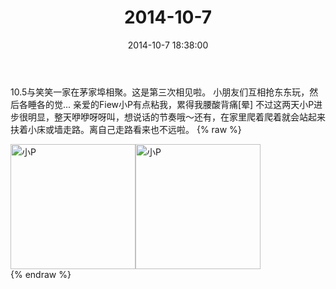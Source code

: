 ﻿---
title: "2014-10-7"
date: 2014-10-7 18:38:00
tags:
categories: 妈妈
---
10.5与笑笑一家在茅家埠相聚。这是第三次相见啦。
小朋友们互相抢东东玩，然后各睡各的觉...
亲爱的Fiew小P有点粘我，累得我腰酸背痛[晕]
不过这两天小P进步很明显，整天咿咿呀呀叫，想说话的节奏哦～还有，在家里爬着爬着就会站起来扶着小床或墙走路。离自己走路看来也不远啦。
{% raw %}
<div style="width:500 px">
<div style="float:left; width:100 px"><img src="/images/微信图片_20171010184034.jpg" width="200" alt="小P"></div>
<div style="float:left; width:100 px"><img src="/images/微信图片_20171010184049.jpg" width="200" alt="小P"></div>
<div style="clear:both"></div>
</div>
{% endraw %}